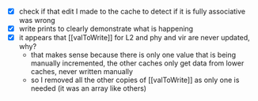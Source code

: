 
- [x] check if that edit I made to the cache to detect if it is fully associative was wrong
- [x] write prints to clearly demonstrate what is happening
- [x] it appears that [[valToWrite]] for L2 and phy and vir are never updated, why?
	- that makes sense because there is only one value that is being manually incremented, the other caches only get data from lower caches, never written manually
	- so I removed all the other copies of [[valToWrite]] as only one is needed (it was an array like others)